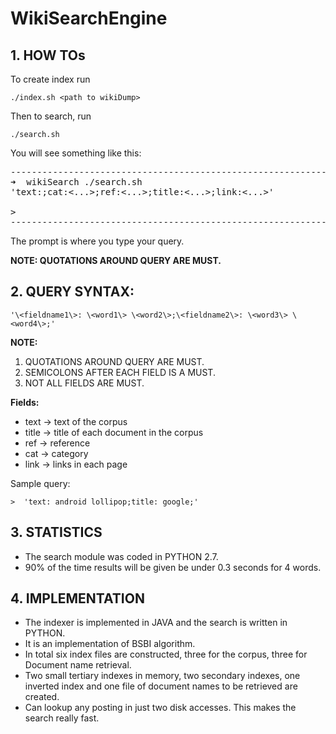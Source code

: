 # WikiSearchEngine

## 1. HOW TOs

To create index run

`./index.sh <path to wikiDump>`

Then to search, run

`./search.sh`

You will see something like this:
<pre>
---------------------------------------------------------------------------------
➜  wikiSearch ./search.sh
'text:<words seperated by spaces>;cat:<...>;ref:<...>;title:<...>;link:<...>'

> 
---------------------------------------------------------------------------------
</pre>

The prompt is where you type your query.

**NOTE: QUOTATIONS AROUND QUERY ARE MUST.**


## 2. QUERY SYNTAX:  
`'\<fieldname1\>: \<word1\> \<word2\>;\<fieldname2\>: \<word3\> \<word4\>;'`

**NOTE:**
1. QUOTATIONS AROUND QUERY ARE MUST.
2. SEMICOLONS AFTER EACH FIELD IS A MUST.
3. NOT ALL FIELDS ARE MUST.

**Fields:**
* text -> text of the corpus
* title -> title of each document in the corpus
* ref -> reference
* cat -> category
* link -> links in each page

Sample query: 

`>  'text: android lollipop;title: google;'`


## 3. STATISTICS

* The search module was coded in PYTHON 2.7.
* 90% of the time results will be given be under 0.3 seconds for 4 words.


## 4. IMPLEMENTATION

* The indexer is implemented in JAVA and the search is written in PYTHON.
* It is an implementation of BSBI algorithm.
* In total six index files are constructed, three for the corpus, three for Document name retrieval.
* Two small tertiary indexes in memory, two secondary indexes, one inverted index and one file of document names to be retrieved are created.
* Can lookup any posting in just two disk accesses. This makes the search really fast.
